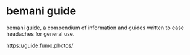# bemani guide

bemani guide, a compendium of information and guides written to ease headaches for general use. 

https://guide.fumo.photos/
